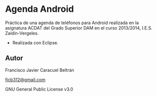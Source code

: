 # Agenda Android

Práctica de una agenda de teléfonos para Android realizada en la asignatura ACDAT del Grado Superior DAM en el curso 2013/2014, I.E.S. Zaidín-Vergeles.

- Realizada con Eclipse.

## Autor

Francisco Javier Caracuel Beltrán

fjcb312@gmail.com

GNU General Public License v3.0
